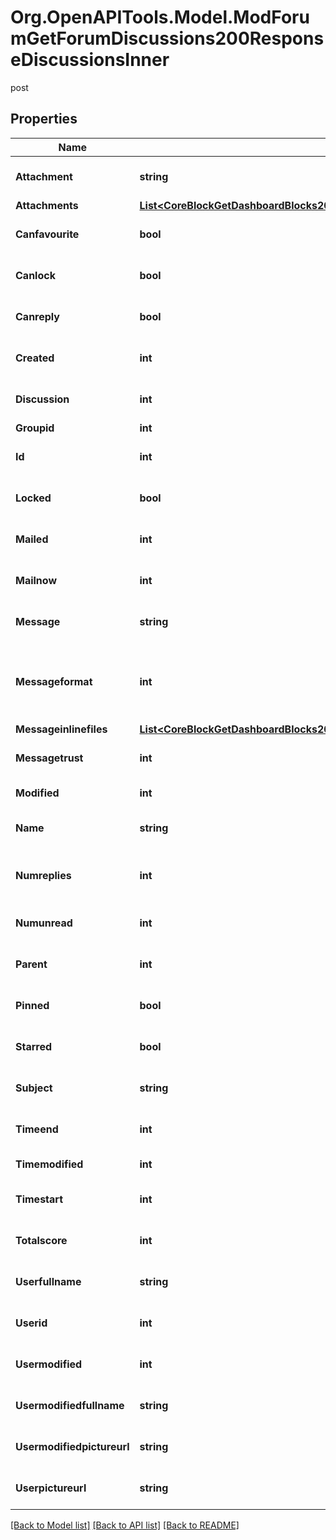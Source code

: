 # Org.OpenAPITools.Model.ModForumGetForumDiscussions200ResponseDiscussionsInner
post

## Properties

Name | Type | Description | Notes
------------ | ------------- | ------------- | -------------
**Attachment** | **string** | Has attachments? | [optional] [default to "null"]
**Attachments** | [**List&lt;CoreBlockGetDashboardBlocks200ResponseBlocksInnerContentsFilesInner&gt;**](CoreBlockGetDashboardBlocks200ResponseBlocksInnerContentsFilesInner.md) |  | [optional] 
**Canfavourite** | **bool** | Can the user star the discussion | [optional] [default to null]
**Canlock** | **bool** | Can the user lock the discussion | [optional] [default to null]
**Canreply** | **bool** | Can the user reply to the discussion | [optional] [default to null]
**Created** | **int** | Creation time | [optional] [default to null]
**Discussion** | **int** | Discussion id | [optional] [default to null]
**Groupid** | **int** | Group id | [optional] 
**Id** | **int** | Post id | [optional] [default to null]
**Locked** | **bool** | Is the discussion locked | [optional] [default to null]
**Mailed** | **int** | Mailed? | [optional] [default to null]
**Mailnow** | **int** | Mail now? | [optional] [default to null]
**Message** | **string** | The post message | [optional] [default to "null"]
**Messageformat** | **int** | message format (1 &#x3D; HTML, 0 &#x3D; MOODLE, 2 &#x3D; PLAIN, or 4 &#x3D; MARKDOWN) | [optional] 
**Messageinlinefiles** | [**List&lt;CoreBlockGetDashboardBlocks200ResponseBlocksInnerContentsFilesInner&gt;**](CoreBlockGetDashboardBlocks200ResponseBlocksInnerContentsFilesInner.md) |  | [optional] 
**Messagetrust** | **int** | Can we trust? | [optional] [default to null]
**Modified** | **int** | Time modified | [optional] 
**Name** | **string** | Discussion name | [optional] [default to "null"]
**Numreplies** | **int** | The number of replies in the discussion | [optional] [default to null]
**Numunread** | **int** | The number of unread discussions. | [optional] [default to null]
**Parent** | **int** | Parent id | [optional] [default to null]
**Pinned** | **bool** | Is the discussion pinned | [optional] [default to null]
**Starred** | **bool** | Is the discussion starred | [optional] [default to null]
**Subject** | **string** | The post subject | [optional] [default to "null"]
**Timeend** | **int** | Time discussion ends | [optional] [default to null]
**Timemodified** | **int** | Time modified | [optional] 
**Timestart** | **int** | Time discussion can start | [optional] [default to null]
**Totalscore** | **int** | The post message total score | [optional] [default to null]
**Userfullname** | **string** | Post author full name | [optional] [default to "null"]
**Userid** | **int** | User who started the discussion id | [optional] [default to null]
**Usermodified** | **int** | The id of the user who last modified | [optional] [default to null]
**Usermodifiedfullname** | **string** | Post modifier full name | [optional] [default to "null"]
**Usermodifiedpictureurl** | **string** | Post modifier picture. | [optional] [default to "null"]
**Userpictureurl** | **string** | Post author picture. | [optional] [default to "null"]

[[Back to Model list]](../README.md#documentation-for-models) [[Back to API list]](../README.md#documentation-for-api-endpoints) [[Back to README]](../README.md)

